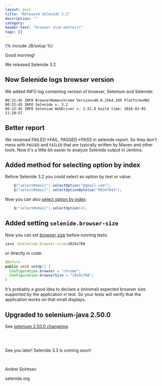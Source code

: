 ```yaml
---
layout: post
title: "Released Selenide 3.2"
description: ""
category:
header-text: "browser size matters!"
tags: []
---
```

{% include JB/setup %}

Good morning!

We released Selenide 3.2

## Now Selenide logs browser version

We added INFO log containing version of browser, Selenium and Selenide:

```
00:32:45 INFO BrowserName=chrome Version=48.0.2564.109 Platform=MAC
00:32:45 INFO Selenide v. 3.2
00:32:45 INFO Selenium WebDriver v. 2.51.0 build time: 2016-02-05 11:20:57
```

## Better report

We renamed FAILED->FAIL, PASSED->PASS in selenide report. So they don't mess with `PASSED` and `FAILED` that are typically
written by Maven and other tools.
Now it's a little bit easier to analyze Selenide output in Jenkins.


## Added method for selecting option by index

Before Selenide 3.2 you could select an option by text or value:

```java
    $("select#email").selectOption("@gmail.com");
    $("select#email").selectOptionByValue("98347643");
```

Now you can also [select option by index](https://github.com/selenide/selenide/issues/275):
```java
    $("select#email").selectOption(4);
```


## Added setting `selenide.browser-size`

Now you can set [browser size](https://github.com/selenide/selenide/issues/272) before running tests:
 
```bash
java -Dselenide.browser-size=1024x768
```

or directly in code:

```java
@Before
public void setUp() {
  Configuration.browser = "chrome";
  Configuration.browserSize = "1024x768";
}
```

It's probably a good idea to declare a (minimal) expected browser size supported by the application in test.
So your tests will verify that the application works on that small displays.

## Upgraded to selenium-java 2.50.0

See [selenium 2.50.0 changelog]({{site.SELENIUM_CHANGELOG}}).

<br/>
<br/>

See you later!
Selenide 3.3 is coming soon!

<br/>

Andrei Solntsev

selenide.org

